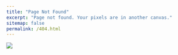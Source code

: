 ```yaml
---
title: "Page Not Found"
excerpt: "Page not found. Your pixels are in another canvas."
sitemap: false
permalink: /404.html
---
```


![](https://www.google.com/url?sa=i&url=https%3A%2F%2Fwww.elegantthemes.com%2Fblog%2Fwordpress%2Fhow-to-fix-404-error-for-wordpress-websites&psig=AOvVaw2VZObKIfvu-I5-ymvMspPX&ust=1646057182630000&source=images&cd=vfe&ved=0CAsQjRxqFwoTCJDIloOHoPYCFQAAAAAdAAAAABAJ)
